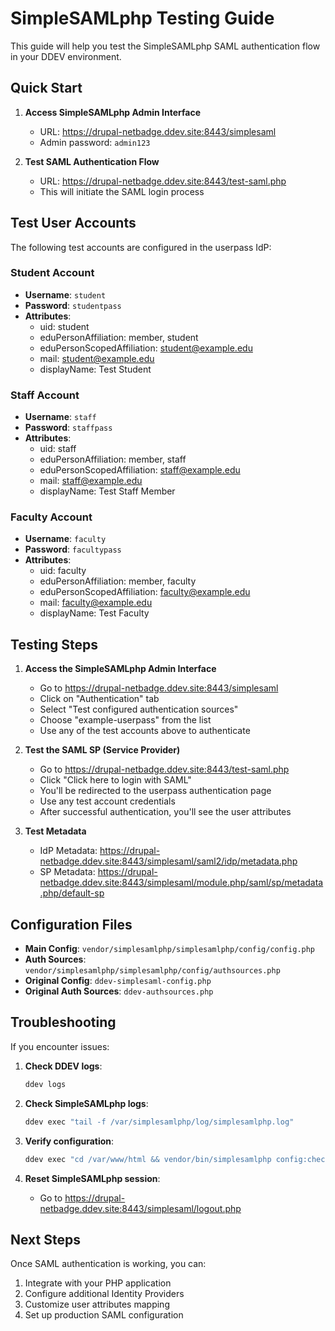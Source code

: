 # SimpleSAMLphp Testing Guide

This guide will help you test the SimpleSAMLphp SAML authentication flow in your DDEV environment.

## Quick Start

1. **Access SimpleSAMLphp Admin Interface**
   - URL: https://drupal-netbadge.ddev.site:8443/simplesaml
   - Admin password: `admin123`

2. **Test SAML Authentication Flow**
   - URL: https://drupal-netbadge.ddev.site:8443/test-saml.php
   - This will initiate the SAML login process

## Test User Accounts

The following test accounts are configured in the userpass IdP:

### Student Account
- **Username**: `student`
- **Password**: `studentpass`
- **Attributes**:
  - uid: student
  - eduPersonAffiliation: member, student
  - eduPersonScopedAffiliation: student@example.edu
  - mail: student@example.edu
  - displayName: Test Student

### Staff Account
- **Username**: `staff`
- **Password**: `staffpass`
- **Attributes**:
  - uid: staff
  - eduPersonAffiliation: member, staff
  - eduPersonScopedAffiliation: staff@example.edu
  - mail: staff@example.edu
  - displayName: Test Staff Member

### Faculty Account
- **Username**: `faculty`
- **Password**: `facultypass`
- **Attributes**:
  - uid: faculty
  - eduPersonAffiliation: member, faculty
  - eduPersonScopedAffiliation: faculty@example.edu
  - mail: faculty@example.edu
  - displayName: Test Faculty

## Testing Steps

1. **Access the SimpleSAMLphp Admin Interface**
   - Go to https://drupal-netbadge.ddev.site:8443/simplesaml
   - Click on "Authentication" tab
   - Select "Test configured authentication sources"
   - Choose "example-userpass" from the list
   - Use any of the test accounts above to authenticate

2. **Test the SAML SP (Service Provider)**
   - Go to https://drupal-netbadge.ddev.site:8443/test-saml.php
   - Click "Click here to login with SAML"
   - You'll be redirected to the userpass authentication page
   - Use any test account credentials
   - After successful authentication, you'll see the user attributes

3. **Test Metadata**
   - IdP Metadata: https://drupal-netbadge.ddev.site:8443/simplesaml/saml2/idp/metadata.php
   - SP Metadata: https://drupal-netbadge.ddev.site:8443/simplesaml/module.php/saml/sp/metadata.php/default-sp

## Configuration Files

- **Main Config**: `vendor/simplesamlphp/simplesamlphp/config/config.php`
- **Auth Sources**: `vendor/simplesamlphp/simplesamlphp/config/authsources.php`
- **Original Config**: `ddev-simplesaml-config.php`
- **Original Auth Sources**: `ddev-authsources.php`

## Troubleshooting

If you encounter issues:

1. **Check DDEV logs**:
   ```bash
   ddev logs
   ```

2. **Check SimpleSAMLphp logs**:
   ```bash
   ddev exec "tail -f /var/simplesamlphp/log/simplesamlphp.log"
   ```

3. **Verify configuration**:
   ```bash
   ddev exec "cd /var/www/html && vendor/bin/simplesamlphp config:check"
   ```

4. **Reset SimpleSAMLphp session**:
   - Go to https://drupal-netbadge.ddev.site:8443/simplesaml/logout.php

## Next Steps

Once SAML authentication is working, you can:

1. Integrate with your PHP application
2. Configure additional Identity Providers
3. Customize user attributes mapping
4. Set up production SAML configuration
